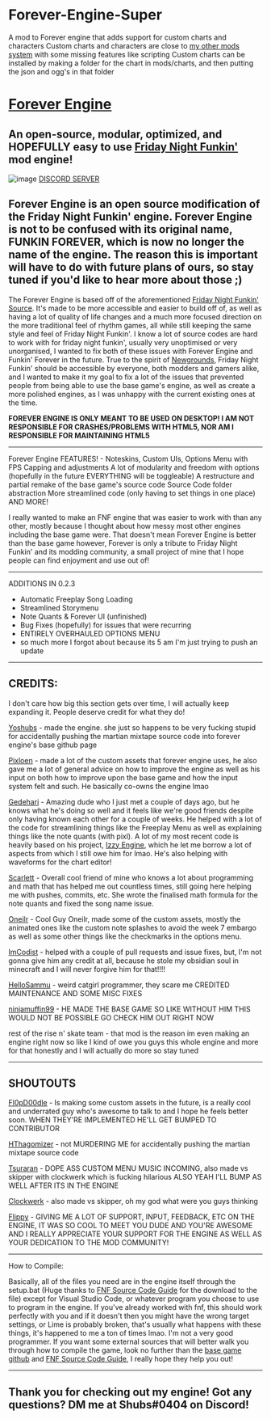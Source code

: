 # Forever-Engine-Super
A mod to Forever engine that adds support for custom charts and characters
Custom charts and characters are close to [my other mods system](https://github.com/superpowers04/FunkinBattleRoyale-Mod/wiki/Character-JSON) with some missing features like scripting
Custom charts can be installed by making a folder for the chart in mods/charts, and then putting the json and ogg's in that folder

# [Forever Engine](https://github.com/Yoshubs/FunkinForever)
An open-source, modular, optimized, and HOPEFULLY easy to use [Friday Night Funkin'](https://www.newgrounds.com/portal/view/770371) mod engine!
----------------------------------------------

![image](https://media.discordapp.net/attachments/821758818135572491/884267252357156934/FELogo.png?width=1095&height=676)
[DISCORD SERVER](https://discord.gg/QJt9dUmbk3)

Forever Engine is an open source modification of the Friday Night Funkin' engine. Forever Engine is not to be confused with its original name, FUNKIN FOREVER, which is now no longer the name of the engine. The reason this is important will have to do with future plans of ours, so stay tuned if you'd like to hear more about those ;)
----------------------------------------------
The Forever Engine is based off of the aforementioned [Friday Night Funkin' Source](https://github.com/ninjamuffin99/Funkin). It's made to be more accessible and easier to build off of, as well as having a lot of quality of life changes and a much more focused direction on the more traditional feel of rhythm games, all while still keeping the same style and feel of Friday Night Funkin'. I know a lot of source codes are hard to work with for friday night funkin', usually very unoptimised or very unorganised, I wanted to fix both of these issues with Forever Engine and Funkin' Forever in the future. True to the spirit of [Newgrounds](https://www.newgrounds.com), Friday Night Funkin' should be accessible by everyone, both modders and gamers alike, and I wanted to make it my goal to fix a lot of the issues that prevented people from being able to use the base game's engine, as well as create a more polished engines, as I was unhappy with the current existing ones at the time.

**FOREVER ENGINE IS ONLY MEANT TO BE USED ON DESKTOP! I AM NOT RESPONSIBLE FOR CRASHES/PROBLEMS WITH HTML5, NOR AM I RESPONSIBLE FOR MAINTAINING HTML5**

----------------------------------------------
Forever Engine FEATURES! - 
Noteskins,
Custom UIs,
Options Menu with FPS Capping and adjustments
A lot of modularity and freedom with options (hopefully in the future EVERYTHING will be toggleable)
A restructure and partial remake of the base game's source code
Source Code folder abstraction
More streamlined code (only having to set things in one place)
AND MORE!

I really wanted to make an FNF engine that was easier to work with than any other, mostly because I thought about how messy most other engines including the base game were. That doesn't mean Forever Engine is better than the base game however, Forever is only a tribute to Friday Night Funkin' and its modding community, a small project of mine that I hope people can find enjoyment and use out of!

----------------------------------------------

ADDITIONS IN 0.2.3

- Automatic Freeplay Song Loading
- Streamlined Storymenu
- Note Quants & Forever UI (unfinished)
- Bug Fixes (hopefully) for issues that were recurring
- ENTIRELY OVERHAULED OPTIONS MENU
- so much more I forgot about because its 5 am I'm just trying to push an update

----------------------------------------------
CREDITS:
----------------------------------------------
I don't care how big this section gets over time, I will actually keep expanding it. People deserve credit for what they do!

[Yoshubs](https://github.com/Yoshubs) - made the engine. she just so happens to be very fucking stupid for accidentally pushing the martian mixtape source code into forever engine's base github page


[Pixloen](https://github.com/PixlJacket) - made a lot of the custom assets that forever engine uses, he also gave me a lot of general advice on how to improve the engine as well as his input on both how to improve upon the base game and how the input system felt and such. He basically co-owns the engine lmao

[Gedehari](https://github.com/gedehari) - Amazing dude who I just met a couple of days ago, but he knows what he's doing so well and it feels like we're good friends despite only having known each other for a couple of weeks. He helped with a lot of the code for streamlining things like the Freeplay Menu as well as explaining things like the note quants (with pixl). A lot of my most recent code is heavily based on his project, [Izzy Engine](https://github.com/gedehari/IzzyEngine), which he let me borrow a lot of aspects from which I still owe him for lmao. He's also helping with waveforms for the chart editor!

[Scarlett](https://github.com/SomeKitten) - Overall cool friend of mine who knows a lot about programming and math that has helped me out countless times, still going here helping me with pushes, commits, etc. She wrote the finalised math formula for the note quants and fixed the song name issue.

[Oneilr](https://oneilr.newgrounds.com/) - Cool Guy Oneilr, made some of the custom assets, mostly the animated ones like the custom note splashes to avoid the week 7 embargo as well as some other things like the checkmarks in the options menu.

[ImCodist](https://github.com/ImCodist) - helped with a couple of pull requests and issue fixes, but, I'm not gonna give him any credit at all, because he stole my obsidian soul in minecraft and I will never forgive him for that!!!!

[HelloSammu](https://github.com/hellosammu) - weird catgirl programmer, they scare me
CREDITED MAINTENANCE AND SOME MISC FIXES

[ninjamuffin99](https://ninjamuffin99.newgrounds.com/) - HE MADE THE BASE GAME SO LIKE WITHOUT HIM THIS WOULD NOT BE POSSIBLE GO CHECK HIM OUT RIGHT NOW

rest of the rise n' skate team - that mod is the reason im even making an engine right now so like I kind of owe you guys this whole engine and more for that honestly and I will actually do more so stay tuned

----------------------------------------------
SHOUTOUTS
----------------------------------------------
[Fl0pD00dle](https://fl0pd00dle.newgrounds.com/) - Is making some custom assets in the future, is a really cool and underrated guy who's awesome to talk to and I hope he feels better soon. WHEN THEY'RE IMPLEMENTED HE'LL GET BUMPED TO CONTRIBUTOR

[HThagomizer](https://github.com/HThagomizer) - not MURDERING ME for accidentally pushing the martian mixtape source code

[Tsuraran](https://twitter.com/_Tsuraran) - DOPE ASS CUSTOM MENU MUSIC INCOMING, also made vs skipper with clockwerk which is fucking hilarious ALSO YEAH I'LL BUMP AS WELL AFTER ITS IN THE ENGINE

[Clockwerk](https://twitter.com/ClockwerkSmurf) - also made vs skipper, oh my god what were you guys thinking

[Flippy](https://www.youtube.com/channel/UCMIGpjyL6H__IFp7emWErlw) - GIVING ME A LOT OF SUPPORT, INPUT, FEEDBACK, ETC ON THE ENGINE, IT WAS SO COOL TO MEET YOU DUDE AND YOU'RE AWESOME AND I REALLY APPRECIATE YOUR SUPPORT FOR THE ENGINE AS WELL AS YOUR DEDICATION TO THE MOD COMMUNITY!


----------------------------------------------
How to Compile:

Basically, all of the files you need are in the engine itself through the setup.bat (Huge thanks to [FNF Source Code Guide](https://gamebanana.com/tuts/13798) for the download to the file) except for Visual Studio Code, or whatever program you choose to use to program in the engine. If you've already worked with fnf, this should work perfectly with you and if it doesn't then you might have the wrong target settings, or Lime is probably broken, that's usually what happens with these things, it's happened to me a ton of times lmao. I'm not a very good programmer.
If you want some external sources that will better walk you through how to compile the game, look no further than the [base game github](https://github.com/ninjamuffin99/Funkin) and [FNF Source Code Guide](https://gamebanana.com/tuts/13798), I really hope they help you out!

----------------------------------------------
Thank you for checking out my engine! Got any questions? DM me at Shubs#0404 on Discord!
----------------------------------------------
